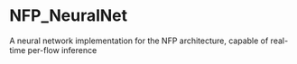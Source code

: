 # NFP_NeuralNet
A neural network implementation for the NFP architecture, capable of real-time per-flow inference
